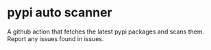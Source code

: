 # pypi auto scanner

A github action that fetches the latest pypi packages and scans them. Report any issues found in issues.


